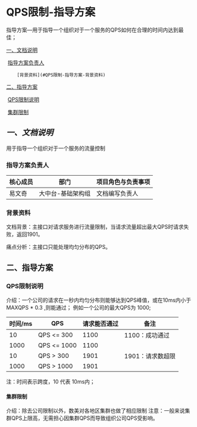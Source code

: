 # QPS限制-指导方案

指导方案—用于指导一个组织对于一个服务的QPS如何在合理的时间内达到最佳；

 [一、文档说明](#QPS限制-指导方案-一、文档说明) 

​		 [指导方案负责人](#QPS限制-指导方案-指导方案负责人)

 		[背景资料](#QPS限制-指导方案-背景资料)

 [二、指导方案](#QPS限制-指导方案-二、指导方案) 

​		[QPS限制说明](#QPS限制-指导方案-QPS限制说明) 

​		 [集群限制](#QPS限制-指导方案-集群限制)

## ***一、文档说明***

用于指导一个组织对于一个服务的流量控制

### **指导方案负责人**

| **核心成员** | **部门**          | **项目角色与负责事项** |
| ------------ | ----------------- | ---------------------- |
| 易文奇       | 大中台-基础架构组 | 文档编写负责人         |

### **背景资料**

文档背景：主接口对请求服务进行流量限制，当请求流量超出最大QPS时请求失败，返回1901。

痛点分析：主接口只能处理均匀分布的QPS。



## 二、指导方案

### QPS限制说明

介绍：一个公司的请求在一秒内均匀分布则能够达到QPS峰值，或在10ms内小于 MAXQPS * 0.3 ,则能通过； 
例如一个公司的最大QPS为 1000;

| 时间/ms | QPS         | 请求能否通过 | 备注             |
| ------- | ----------- | ------------ | ---------------- |
| 10      | QPS <= 300  | 1100         | 1100：成功通过   |
| 1000    | QPS <= 1000 | 1100         |                  |
| 10      | QPS > 300   | 1901         | 1901：请求数超限 |
| 1000    | QPS > 1000  | 1901         |                  |


注：时间表示跨度，10 代表 10ms内；



#### 集群限制

介绍：除去公司限制以外，数美对各地区集群也做了相应限制 
注意：一般来说集群QPS上限高，无需担心因集群QPS而导致组织公司QPS受影响。 